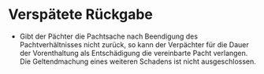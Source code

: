 # Verspätete Rückgabe

- Gibt der Pächter die Pachtsache nach Beendigung des Pachtverhältnisses nicht zurück, so kann der Verpächter für die Dauer der Vorenthaltung als Entschädigung die vereinbarte Pacht verlangen. Die Geltendmachung eines weiteren Schadens ist nicht ausgeschlossen.

